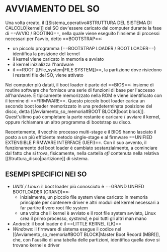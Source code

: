 # AVVIAMENTO DEL SO
Una volta creato, il [[Sistema_operativo#STRUTTURA DEL SISTEMA DI CALCOLO|kernel]] del SO dev'essere caricato dal computer durante la fase di ==AVVIO / BOOTING==, nella quale viene eseguito l'insieme di processi necessari per l'avvio, detto ==BOOTSTRAP==:
- un piccolo programma (==BOOTSTRAP LOADER / BOOT LOADER==) identifica la posizione del kernel
- il kernel viene caricato in memoria e avviato
- iI kernel inizializza l'hardware
- il ==ROOT [[File_system|FILE SYSTEM]]==, la partizione dove risiedono i restanti file del SO, viene attivato

Nei computer più datati, il boot loader è parte del ==BIOS==: insieme di routine software che fornisce una serie di funzioni di base per l'accesso all'hardware. È tipicamente memorizzato nella ROM e viene identificato con il termine di ==FIRMWARE==.
Questo piccolo boot loader carica un secondo boot loader memorizzato in una predeterminata posizione del disco, detta [[Avviamento_so_memoria#BOOT BLOCK|boot block]]. Quest'ultimo può completare la parte restante e caricare / avviare il kernel, oppure richiamare un altro programma di bootstrap su disco.

Recentemente, il vecchio processo multi-stage e il BIOS hanno lasciato il posto a un più efficiente metodo single-stage e al firmware ==UNIFIED EXTENSIBLE FIRMWARE INTERFACE (UEFI)==. Con il suo avvento, il funzionamento del boot loader è cambiato sostanzialmente, a cominciare dal fatto che si trova, fisicamente, nella cartella _efi_ contenuta nella relativa [[Struttura_disco|partizione]] di sistema.

## ESEMPI SPECIFICI NEI SO
- _UNIX / Linux_:
	il boot loader più conosciuto è ==GRAND UNFIED BOOTLOADER (GRAND)==:
	- inizialmente, un piccolo file system viene caricato in memoria principale per contenere driver e altri moduli del kernel necessari a far partire il vero root file system
	- una volta che il kernel è avviato e il root file system avviato, Linux crea il primo processo, _systemd_, e poi tutti gli altri man mano
- _Android_:
	il boot loader è il ==LITTLE KERNEL (LK)==
- _Windows_:
	il firmware di sistema esegue il codice nel [[Avviamento_so_memoria#BOOT BLOCK|Master Boot Record (MBR)]], che, con l'ausilio di una tabella delle partizioni, identifica quella dove si trovano kernel e driver